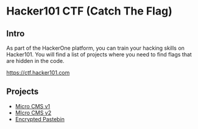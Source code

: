 # Hacker101 CTF (Catch The Flag)

## Intro

As part of the HackerOne platform, you can train your hacking skills on Hacker101. You will find a list of projects where you need to find flags that are hidden in the code.

<https://ctf.hacker101.com>

## Projects

- [Micro CMS v1](./micro-cms-v1/README.md)
- [MIcro CMS v2](./micro-cms-v2/README.md)
- [Encrypted Pastebin](./encrypted-pastebin/README.md)